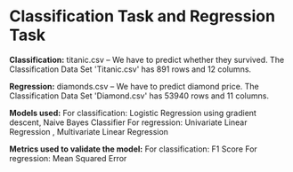 
<h1> Classification Task and Regression Task </h1>

**Classification:** titanic.csv – We have to predict whether they survived. 
The Classification Data Set 'Titanic.csv' has 891 rows and 12 columns. 

**Regression:** diamonds.csv – We have to predict diamond price.
The Classification Data Set 'Diamond.csv' has 53940 rows and 11 columns. 

**Models used:**
For classification: Logistic Regression using gradient descent, Naive Bayes Classifier
For regression: Univariate Linear Regression , Multivariate Linear Regression

**Metrics used to validate the model:**
For classification: F1 Score
For regression: Mean Squared Error
